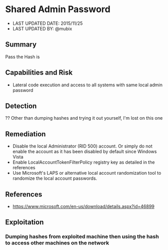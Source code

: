 # Shared Admin Password

- LAST UPDATED DATE: 2015/11/25
- LAST UPDATED BY: @mubix

## Summary

Pass the Hash is 

## Capabilities and Risk

- Lateral code execution and access to all systems with same local admin password

## Detection

?? Other than dumping hashes and trying it out yourself, I'm lost on this one

## Remediation

- Disable the local Administrator (RID 500) account. Or simply do not enable the account as it has been disabled by default since Windows Vista 
- Enable LocalAccountTokenFilterPolicy registry key as detailed in the references
- Use Microsoft's LAPS or alternative local account randomization tool to randomize the local account passwords.

## References

- https://www.microsoft.com/en-us/download/details.aspx?id=46899

## Exploitation


### Dumping hashes from exploited machine then using the hash to access other machines on the network
```
```
